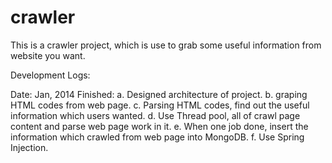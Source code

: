 crawler
=======

This is a crawler project, which is use to grab some useful information from website you want.

Development Logs:

Date: Jan, 2014
Finished:
    a. Designed architecture of project.
    b. graping HTML codes from web page.
    c. Parsing HTML codes, find out the useful information which users wanted.
    d. Use Thread pool, all of crawl page content and parse web page work in it.
    e. When one job done, insert the information which crawled from web page into MongoDB.
    f. Use Spring Injection.